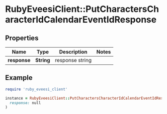 # RubyEveesiClient::PutCharactersCharacterIdCalendarEventIdResponse

## Properties

| Name | Type | Description | Notes |
| ---- | ---- | ----------- | ----- |
| **response** | **String** | response string |  |

## Example

```ruby
require 'ruby_eveesi_client'

instance = RubyEveesiClient::PutCharactersCharacterIdCalendarEventIdResponse.new(
  response: null
)
```

